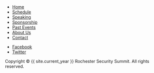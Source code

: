 <!-- footer Start -->
<footer>
  <div class="container">
    <div class="row">
      <div class="col-md-12">
        <div class="footer-manu">
          <ul>
            <li><a href="/">Home</a></li>
            <li><a href="/schedule">Schedule</a></li>
            <li><a href="/speaking">Speaking</a></li>
            <li><a href="/sponsorship">Sponsorship</a></li>
            <li><a href="/past-events">Past Events</a></li>
            <li><a href="/about-us">About Us</a></li>
            <li><a href="/contact">Contact</a></li>
          </ul>
        </div>
        <ul class="social">
          <li><a href="https://facebook.com/RocSecSummit" target="_blank"><span class="fa-brands fa-square-facebook" aria-hidden="true"></span><span class="hidden-text">Facebook</span></a></li>
          <li><a href="https://twitter.com/rocsecsummit" target="_blank"><span class="fa-brands fa-square-x-twitter" aria-hidden="true"></span><span class="hidden-text">Twitter</span></a></li>
        </ul>
        <p>Copyright &copy; {{ site.current_year }} Rochester Security Summit. All rights reserved.</p>
      </div>
    </div>
  </div>
</footer>
